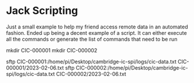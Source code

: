 # Jack Scripting

Just a small example to help my friend access remote data in an automated fashion. Ended up being a decent example of a script. It can either execute all the commands or generate the list of commands that need to be run

mkdir CIC-000001
mkdir CIC-000002

sftp CIC-000001:/home/pi/Desktop/cambridge-ic-spi/logs/cic-data.txt CIC-000001/2023-02-06.txt
sftp CIC-000002:/home/pi/Desktop/cambridge-ic-spi/logs/cic-data.txt CIC-000002/2023-02-06.txt